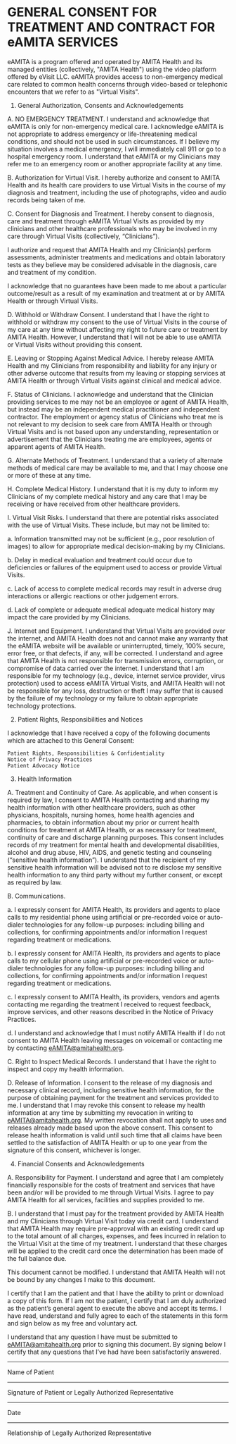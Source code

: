 GENERAL CONSENT FOR TREATMENT AND CONTRACT FOR eAMITA SERVICES
==========

eAMITA is a program offered and operated by AMITA Health and its managed entities (collectively, "AMITA Health") using the video platform offered by eVisit LLC. eAMITA provides access to non-emergency medical care related to common health concerns through video-based or telephonic encounters that we refer to as "Virtual Visits". 

1. General Authorization, Consents and Acknowledgements 

A. NO EMERGENCY TREATMENT. I understand and acknowledge that eAMITA is only for non-emergency medical care.  I acknowledge eAMITA is not appropriate to address emergency or life-threatening medical conditions, and should not be used in such circumstances. If I believe my situation involves a medical emergency, I will immediately call 911 or go to a hospital emergency room.  I understand that eAMITA or my Clinicians may refer me to an emergency room or another appropriate facility at any time. 

B. Authorization for Virtual Visit. I hereby authorize and consent to AMITA Health and its health care providers to use Virtual Visits in the course of my diagnosis and treatment, including the use of photographs, video and audio records being taken of me. 

C. Consent for Diagnosis and Treatment. I hereby consent to  diagnosis, care and treatment through eAMITA Virtual Visits as provided by my clinicians and other healthcare professionals who may be involved in my care through Virtual Visits (collectively, “Clinicians”).

I authorize and request that AMITA Health and my Clinician(s) perform assessments, administer treatments and medications and obtain laboratory tests as they believe may be considered advisable in the diagnosis, care and treatment of my condition.

I acknowledge that no guarantees have been made to me about a particular outcome/result as a result of my examination and treatment at or by AMITA Health or through Virtual Visits.

D. Withhold or Withdraw Consent.  I understand that I have the right to withhold or withdraw my consent to the use of Virtual Visits in the course of my care at any time without affecting my right to future care or treatment by AMITA Health. However, I understand that I will not be able to use eAMITA or Virtual Visits without providing this consent. 

E. Leaving or Stopping Against Medical Advice. I hereby release AMITA Health and my Clinicians from responsibility and liability for any injury or other adverse outcome that results from my leaving or stopping services at AMITA Health or through Virtual Visits against clinical and medical advice. 

F. Status of Clinicians. I acknowledge and understand that the Clinician providing services to me may not be an employee or agent of AMITA Health, but instead may be an independent medical practitioner and independent contractor.  The employment or agency status of Clinicians who treat me is not relevant to my decision to seek care from AMITA Health or through Virtual Visits and is not based upon any understanding, representation or advertisement that the Clinicians treating me are employees, agents or apparent agents of AMITA Health. 

G. Alternate Methods of Treatment.  I understand that a variety of alternate methods of medical care may be available to me, and that I may choose one or more of these at any time. 

H. Complete Medical History.  I understand that it is my duty to inform my Clinicians of my complete medical history and any care that I may be receiving or have received from other healthcare providers. 

I. Virtual Visit Risks.  I understand that there are potential risks associated with the use of Virtual Visits. These include, but may not be limited to: 

a. Information transmitted may not be sufficient (e.g., poor resolution of images) to allow for appropriate medical decision-making by my Clinicians.
 
b. Delay in medical evaluation and treatment could occur due to deficiencies or failures of the equipment used to access or provide Virtual Visits.

c. Lack of access to complete medical records may result in adverse drug interactions or allergic reactions or other judgement errors.

d. Lack of complete or adequate medical adequate medical history may impact the care provided by my Clinicians.   

J. Internet and Equipment.  I understand that Virtual Visits are provided over the internet, and AMITA Health does not and cannot make any warranty that the eAMITA website will be available or uninterrupted, timely, 100% secure, error free, or that defects, if any, will be corrected. I understand and agree that AMITA Health is not responsible for transmission errors, corruption, or compromise of data carried over the internet.  I understand that I am responsible for my technology (e.g., device, internet service provider, virus protection) used to access eAMITA Virtual Visits, and AMITA Health will not be responsible for any loss, destruction or theft I may suffer that is caused by the failure of my technology or my failure to obtain appropriate technology protections. 

2. Patient Rights, Responsibilities and Notices

I acknowledge that I have received a copy of the following documents which are attached to this General Consent: 

	Patient Rights, Responsibilities & Confidentiality 
	Notice of Privacy Practices 
	Patient Advocacy Notice 

3. Health Information 

A. Treatment and Continuity of Care. As applicable, and when consent is required by law, I consent to AMITA Health contacting and sharing my health information with other healthcare providers, such as other physicians, hospitals, nursing homes, home health agencies and pharmacies, to obtain information about my prior or current health conditions for treatment at AMITA Health, or as necessary for treatment, continuity of care and discharge planning purposes.  This consent includes records of my treatment for mental health and developmental disabilities, alcohol and drug abuse, HIV, AIDS, and genetic testing and counseling (“sensitive health information”). I understand that the recipient of my sensitive health information will be advised not to re disclose my sensitive health information to any third party without my further consent, or except as required by law. 

B. Communications.   

a. I expressly consent for AMITA Health, its providers and agents to place calls to my residential phone using artificial or pre-recorded voice or auto-dialer technologies for any follow-up purposes: including billing and collections, for confirming appointments and/or information I request regarding treatment or medications. 

b. I expressly consent for AMITA Health, its providers and agents to place calls to my cellular phone using artificial or pre-recorded voice or auto-dialer technologies for any follow-up purposes: including billing and collections, for confirming appointments and/or information I request regarding treatment or medications.

c. I expressly consent to AMITA Health, its providers, vendors and agents contacting me regarding the treatment I received to request feedback, improve services, and other reasons described in the Notice of Privacy Practices. 

d. I understand and acknowledge that I must notify AMITA Health if I do not consent to AMITA Health leaving messages on voicemail or contacting me by contacting eAMITA@amitahealth.org.      

C. Right to Inspect Medical Records. I understand that I have the right to inspect and copy my health information.  

D. Release of Information. I consent to the release of my diagnosis and necessary clinical record, including sensitive health information, for the purpose of obtaining payment for the treatment and services provided to me. I understand that I may revoke this consent to release my health information at any time by submitting my revocation in writing to eAMITA@amitahealth.org.  My written revocation shall not apply to uses and releases already made based upon the above consent. This consent to release health information is valid until such time that all claims have been settled to the satisfaction of AMITA Health or up to one year from the signature of this consent, whichever is longer. 

4. Financial Consents and Acknowledgements 

A. Responsibility for Payment. I understand and agree that I am completely financially responsible for the costs of treatment and services that have been and/or will be provided to me through Virtual Visits.  I agree to pay AMITA Health for all services, facilities and supplies provided to me. 
 
B. I understand that I must pay for the treatment provided by AMITA Health and my Clinicians through Virtual Visit today via credit card. I understand that AMITA Health may require pre-approval with an existing credit card up to the total amount of all charges, expenses, and fees incurred in relation to the Virtual Visit at the time of my treatment. I understand that these charges will be applied to the credit card once the determination has been made of the full balance due. 


This document cannot be modified. I understand that AMITA Health will not be bound by any changes I make to this document. 

I certify that I am the patient and that I have the ability to print or download a copy of this form.  If I am not the patient, I certify that I am duly authorized as the patient’s general agent to execute the above and accept its terms.  I have read, understand and fully agree to each of the statements in this form and sign below as my free and voluntary act. 

I understand that any question I have must be submitted to eAMITA@amitahealth.org prior to signing this document.  By signing below I certify that any questions that I’ve had have been satisfactorily answered. 



_______________________________________		
Name of Patient							
_______________________________________		
Signature of Patient or Legally Authorized Representative 	
_______________________________________
Date
_______________________________________		
Relationship of Legally Authorized Representative